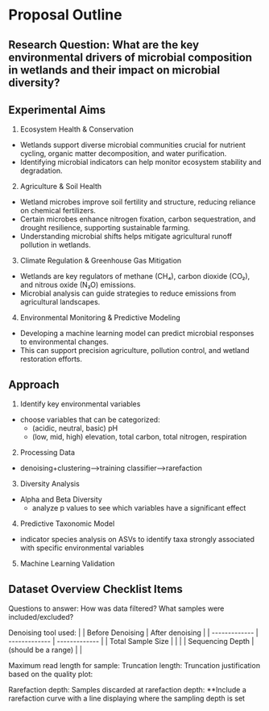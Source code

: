 # Proposal Outline
## Research Question: What are the key environmental drivers of microbial composition in wetlands and their impact on microbial diversity?

## Experimental Aims
1. Ecosystem Health & Conservation

- Wetlands support diverse microbial communities crucial for nutrient cycling, organic matter decomposition, and water purification.
- Identifying microbial indicators can help monitor ecosystem stability and degradation.
2. Agriculture & Soil Health

- Wetland microbes improve soil fertility and structure, reducing reliance on chemical fertilizers.
- Certain microbes enhance nitrogen fixation, carbon sequestration, and drought resilience, supporting sustainable farming.
- Understanding microbial shifts helps mitigate agricultural runoff pollution in wetlands.
3. Climate Regulation & Greenhouse Gas Mitigation

- Wetlands are key regulators of methane (CH₄), carbon dioxide (CO₂), and nitrous oxide (N₂O) emissions.
- Microbial analysis can guide strategies to reduce emissions from agricultural landscapes.
4. Environmental Monitoring & Predictive Modeling

- Developing a machine learning model can predict microbial responses to environmental changes.
- This can support precision agriculture, pollution control, and wetland restoration efforts.

## Approach
1. Identify key environmental variables
- choose variables that can be categorized: 
  - (acidic, neutral, basic) pH 
  - (low, mid, high) elevation, total carbon, total nitrogen, respiration
2. Processing Data
- denoising+clustering-->training classifier-->rarefaction
3. Diversity Analysis
- Alpha and Beta Diversity 
  - analyze p values to see which variables have a significant effect
4. Predictive Taxonomic Model
- indicator species analysis on ASVs to identify taxa strongly associated with specific environmental variables
5. Machine Learning Validation


## Dataset Overview Checklist Items
Questions to answer:
How was data filtered? What samples were included/excluded?

Denoising tool used:
|               | Before Denoising |  After denoising |
| ------------- | ------------- | ------------- |
| Total Sample Size  |          |         |
| Sequencing Depth  | (should be a range) |        |

Maximum read length for sample:
Truncation length:
Truncation justification based on the quality plot:

Rarefaction depth:
Samples discarded at rarefaction depth:
**Include a rarefaction curve with a line displaying where the sampling depth is set

